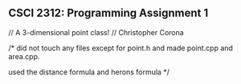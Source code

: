 ## CSCI 2312: Programming Assignment 1

// A 3-dimensional point class!
// Christopher Corona

/*
did not touch any files except for point.h and made point.cpp and area.cpp.

used the distance formula and herons formula
*/